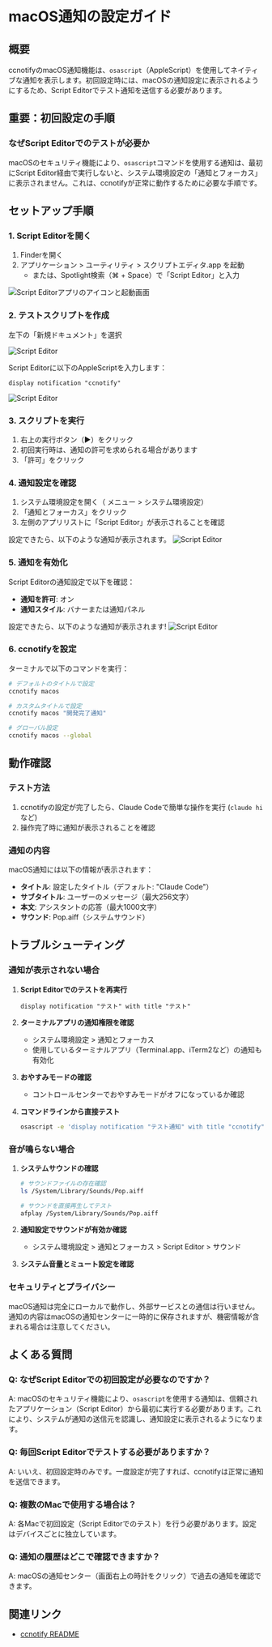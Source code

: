 # macOS通知の設定ガイド

## 概要

ccnotifyのmacOS通知機能は、`osascript`（AppleScript）を使用してネイティブな通知を表示します。初回設定時には、macOSの通知設定に表示されるようにするため、Script Editorでテスト通知を送信する必要があります。

## 重要：初回設定の手順

### なぜScript Editorでのテストが必要か

macOSのセキュリティ機能により、`osascript`コマンドを使用する通知は、最初にScript Editor経由で実行しないと、システム環境設定の「通知とフォーカス」に表示されません。これは、ccnotifyが正常に動作するために必要な手順です。

## セットアップ手順

### 1. Script Editorを開く

1. Finderを開く
2. アプリケーション > ユーティリティ > スクリプトエディタ.app を起動
   - または、Spotlight検索（⌘ + Space）で「Script Editor」と入力

<!-- スクリーンショット: Script Editorアプリのアイコンと起動画面 -->
![Script Editorアプリのアイコンと起動画面](../assets/images/macos01.png)


### 2. テストスクリプトを作成

左下の「新規ドキュメント」を選択

![Script Editor](../assets/images/macos02.png)

Script Editorに以下のAppleScriptを入力します：

```applescript
display notification "ccnotify"
```

<!-- スクリーンショット: Script Editorにコードを入力した画面 -->
![Script Editor](../assets/images/macos03.png)


### 3. スクリプトを実行

1. 右上の実行ボタン（▶️）をクリック
2. 初回実行時は、通知の許可を求められる場合があります
3. 「許可」をクリック

<!-- スクリーンショット: Script Editorの実行ボタンと、通知許可のダイアログ -->


### 4. 通知設定を確認

1. システム環境設定を開く（ メニュー > システム環境設定）
2. 「通知とフォーカス」をクリック
3. 左側のアプリリストに「Script Editor」が表示されることを確認

<!-- スクリーンショット: システム環境設定の通知とフォーカスでScript Editorが表示されている画面 -->
設定できたら、以下のような通知が表示されます。
![Script Editor](../assets/images/macos04.png)


### 5. 通知を有効化

Script Editorの通知設定で以下を確認：

- **通知を許可**: オン
- **通知スタイル**: バナーまたは通知パネル

<!-- スクリーンショット: Script Editorの通知設定画面 -->

設定できたら、以下のような通知が表示されます!
![Script Editor](../assets/images/macos05.png)

### 6. ccnotifyを設定

ターミナルで以下のコマンドを実行：

```bash
# デフォルトのタイトルで設定
ccnotify macos

# カスタムタイトルで設定
ccnotify macos "開発完了通知"

# グローバル設定
ccnotify macos --global
```

## 動作確認

### テスト方法

1. ccnotifyの設定が完了したら、Claude Codeで簡単な操作を実行 (`claude hi`など)
2. 操作完了時に通知が表示されることを確認

### 通知の内容

macOS通知には以下の情報が表示されます：

- **タイトル**: 設定したタイトル（デフォルト: "Claude Code"）
- **サブタイトル**: ユーザーのメッセージ（最大256文字）
- **本文**: アシスタントの応答（最大1000文字）
- **サウンド**: Pop.aiff（システムサウンド）

<!-- スクリーンショット: 実際のmacOS通知の表示例 -->

## トラブルシューティング

### 通知が表示されない場合

1. **Script Editorでのテストを再実行**
   ```applescript
   display notification "テスト" with title "テスト"
   ```

2. **ターミナルアプリの通知権限を確認**
   - システム環境設定 > 通知とフォーカス
   - 使用しているターミナルアプリ（Terminal.app、iTerm2など）の通知も有効化

3. **おやすみモードの確認**
   - コントロールセンターでおやすみモードがオフになっているか確認

4. **コマンドラインから直接テスト**
   ```bash
   osascript -e 'display notification "テスト通知" with title "ccnotify"'
   ```

### 音が鳴らない場合

1. **システムサウンドの確認**
   ```bash
   # サウンドファイルの存在確認
   ls /System/Library/Sounds/Pop.aiff

   # サウンドを直接再生してテスト
   afplay /System/Library/Sounds/Pop.aiff
   ```

2. **通知設定でサウンドが有効か確認**
   - システム環境設定 > 通知とフォーカス > Script Editor > サウンド

3. **システム音量とミュート設定を確認**

### セキュリティとプライバシー

macOS通知は完全にローカルで動作し、外部サービスとの通信は行いません。通知の内容はmacOSの通知センターに一時的に保存されますが、機密情報が含まれる場合は注意してください。

## よくある質問

### Q: なぜScript Editorでの初回設定が必要なのですか？

A: macOSのセキュリティ機能により、`osascript`を使用する通知は、信頼されたアプリケーション（Script Editor）から最初に実行する必要があります。これにより、システムが通知の送信元を認識し、通知設定に表示されるようになります。

### Q: 毎回Script Editorでテストする必要がありますか？

A: いいえ、初回設定時のみです。一度設定が完了すれば、ccnotifyは正常に通知を送信できます。

### Q: 複数のMacで使用する場合は？

A: 各Macで初回設定（Script Editorでのテスト）を行う必要があります。設定はデバイスごとに独立しています。

### Q: 通知の履歴はどこで確認できますか？

A: macOSの通知センター（画面右上の時計をクリック）で過去の通知を確認できます。

## 関連リンク

- [ccnotify README](../../README.md)

